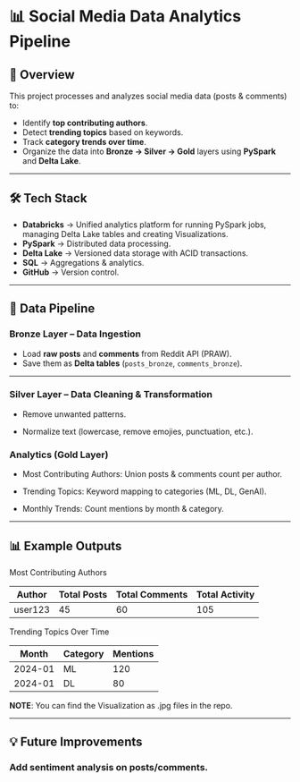 # 📊 Social Media Data Analytics Pipeline

## 📌 Overview
This project processes and analyzes social media data (posts & comments) to:
- Identify **top contributing authors**.
- Detect **trending topics** based on keywords.
- Track **category trends over time**.
- Organize the data into **Bronze → Silver → Gold** layers using **PySpark** and **Delta Lake**.

---

## 🛠️ Tech Stack

- **Databricks** → Unified analytics platform for running PySpark jobs, managing Delta Lake tables and creating Visualizations.
- **PySpark** → Distributed data processing.
- **Delta Lake** → Versioned data storage with ACID transactions.
- **SQL** → Aggregations & analytics.
- **GitHub** → Version control.


---

## 🔄 Data Pipeline

### Bronze Layer – Data Ingestion

- Load **raw posts** and **comments** from Reddit API (PRAW).
- Save them as **Delta tables** (`posts_bronze`, `comments_bronze`).

---

### Silver Layer – Data Cleaning & Transformation

- Remove unwanted patterns.

- Normalize text (lowercase, remove emojies, punctuation, etc.).

### Analytics (Gold Layer)

- Most Contributing Authors: Union posts & comments count per author.

- Trending Topics: Keyword mapping to categories (ML, DL, GenAI).

- Monthly Trends: Count mentions by month & category.

---------------------------------------------------------------------------------------------------------------------------------------------------------------

## 📊 Example Outputs


Most Contributing Authors

| Author  | Total Posts | Total Comments | Total Activity |
| ------- | ----------- | -------------- | -------------- |
| user123 | 45          | 60             | 105            |


Trending Topics Over Time

| Month   | Category | Mentions |
| ------- | -------- | -------- |
| 2024-01 | ML       | 120      |
| 2024-01 | DL       | 80       |
 
**NOTE**: You can find the Visualization as .jpg files in the repo.

-----------------------------------------------------------


## 💡 Future Improvements

 ### Add sentiment analysis on posts/comments.


 
